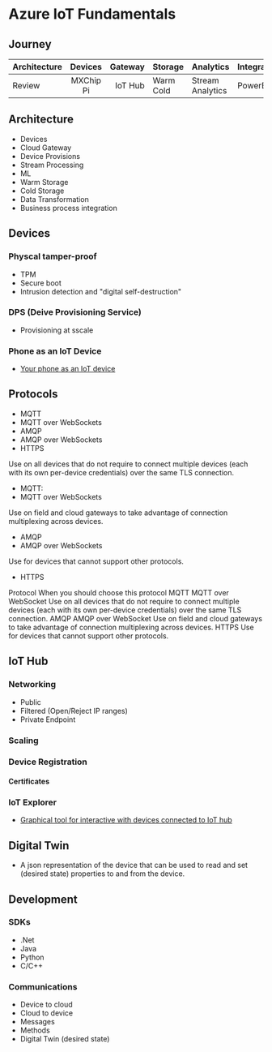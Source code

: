 # Azure IoT Fundamentals

## Journey

Architecture | Devices | Gateway | Storage | Analytics | Integration
:----- | :----: | -----: | -----  | ------ | ------ 
Review   | MXChip<br/>Pi | IoT Hub  | Warm<br/>Cold | Stream Analytics | PowerBI



## Architecture

- Devices
- Cloud Gateway
- Device Provisions
- Stream Processing
- ML
- Warm Storage
- Cold Storage
- Data Transformation
- Business process integration

## Devices

### Physcal tamper-proof
- TPM
- Secure boot
- Intrusion detection and "digital self-destruction"

### DPS (Deive Provisioning Service)
- Provisioning at sscale

### Phone as an IoT Device

- [Your phone as an IoT device](https://docs.microsoft.com/en-us/azure/iot-fundamentals/iot-phone-app-how-to)

## Protocols

- MQTT
- MQTT over WebSockets
- AMQP
- AMQP over WebSockets
- HTTPS

Use on all devices that do not require to connect multiple devices (each with its own per-device credentials) over the same TLS connection.
- MQTT: 
- MQTT over WebSockets

Use on field and cloud gateways to take advantage of connection multiplexing across devices.
- AMQP
- AMQP over WebSockets

Use for devices that cannot support other protocols.
- HTTPS

Protocol	When you should choose this protocol
MQTT
MQTT over WebSocket	Use on all devices that do not require to connect multiple devices (each with its own per-device credentials) over the same TLS connection.
AMQP
AMQP over WebSocket	Use on field and cloud gateways to take advantage of connection multiplexing across devices.
HTTPS	Use for devices that cannot support other protocols.

## IoT Hub

### Networking

- Public
- Filtered (Open/Reject IP ranges)
- Private Endpoint

### Scaling
### Device Registration
#### Certificates
### IoT Explorer

- [Graphical tool for interactive with devices connected to IoT hub](https://docs.microsoft.com/en-us/azure/iot-fundamentals/howto-use-iot-explorer)

## Digital Twin

- A json representation of the device that can be used to read and set (desired state) properties to and from the device.


## Development

### SDKs

- .Net
- Java
- Python
- C/C++

### Communications

- Device to cloud
- Cloud to device
- Messages
- Methods
- Digital Twin (desired state)
